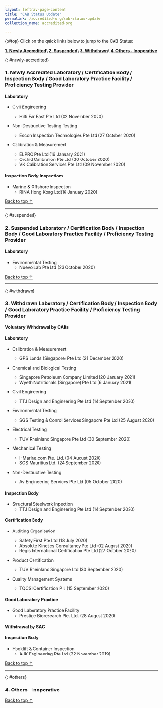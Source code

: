 ```yaml
---
layout: leftnav-page-content
title: "CAB Status Update"
permalink: /accredited-org/cab-status-update
collection_name: accredited-org

---
```


{:#top}
Click on the quick links below to jump to the CAB Status:

**[1. Newly Accredited](#newly-accredited)**\\
**[2. Suspended](#suspended)**\\
**[3. Withdrawn](#withdrawn)**\\
**[4. Others - Inoperative](#others)**

{: #newly-accredited}
### 1. Newly Accredited Laboratory / Certification Body / Inspection Body / Good Laboratory Practice Facility / Proficiency Testing Provider 
   

#### Laboratory

* Civil Engineering 
  * Hilti Far East Pte Ltd (02 November 2020)

* Non-Destructive Testing Testing
  * Escon Inspection Technologies Pte Ltd (27 October 2020)
  
* Calibration & Measurement
  * ELPRO Pte Ltd (16 January 2021)
  * Orchid Calibration Pte Ltd (30 October 2020)
  * VK Calibration Services Pte Ltd (09 November 2020)
  

#### Inspection Body Inspectiom

* Marine & Offshore Inspection
  * RINA Hong Kong Ltd(16 January 2020)
     

[Back to top ↑](#top)

---

{: #suspended}
### 2. Suspended Laboratory /  Certification Body / Inspection Body / Good Laboratory Practice Facility / Proficiency Testing Provider


#### Laboratory

* Environmental Testing
  * Nuevo Lab Pte Ltd (23 October 2020)


[Back to top ↑](#top)

---

{: #withdrawn}
### 3. Withdrawn Laboratory / Certification Body / Inspection Body / Good Laboratory Practice Facility / Proficiency Testing Provider


#### **Voluntary Withdrawal by CABs**

#### Laboratory

* Calibration & Measurement
  * GPS Lands (Singapore) Pte Ltd (21 December 2020)
  
* Chemical and Biological Testing
  * Singapore Petroleum Company Limited (20 January 2021)
  * Wyeth Nutritionals (Singapore) Pte Ltd (6 January 2021)

* Civil Engineering 
  * TTJ Design and Engineering Pte Ltd (14 September 2020)
 
* Environmental Testing
  * SGS Testing & Conrol Services Singapore Pte Ltd (25 August 2020)
  
* Electrical Testing
  * TUV Rheinland Singapore Pte Ltd (30 September 2020)

* Mechanical Testing
  * I-Marine.com Pte. Ltd. (04 August 2020)
  * SGS Mauritius Ltd. (24 September 2020)
    
* Non-Destructive Testing
  * Av Engineering Services Pte Ltd (05 October 2020)
 

#### Inspection Body
 
* Structural Steelwork Inpection
  * TTJ Design and Engineering Pte Ltd (14 September 2020)


#### Certification Body

* Auditing Organisation
  * Safety First Pte Ltd (18 July 2020)
  * Absolute Kinetics Consultancy Pte Ltd (02 August 2020)
  * Regis International Certification Pte Ltd (27 October 2020)

* Product Certification
  * TUV Rheinland Singapore Ltd (30 September 2020)

* Quality Management Systems
  * TQCSI Certification P L (15 September 2020)
 
 
#### Good Laboratory Practice

* Good Laboratory Practice Facility
  * Prestige Bioresearch Pte. Ltd. (28 August 2020)


  
#### **Withdrawal by SAC**

#### Inspection Body

* Hooklift & Container Inspection
  * AJK Engineering Pte Ltd (22 November 2019)

  

[Back to top ↑](#top)

---

{: #others}
### 4. Others - Inoperative
 
[Back to top ↑](#top)
